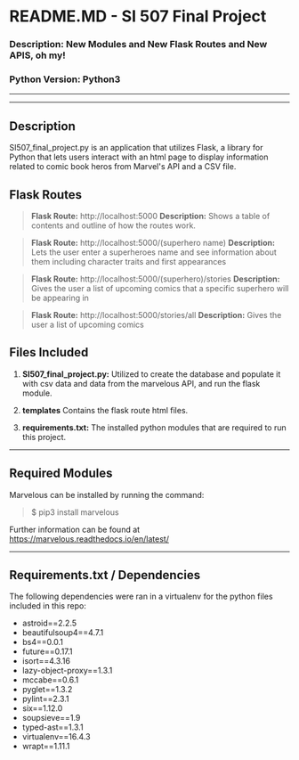 # README.MD - SI 507 Final Project
### Description: New Modules and New Flask Routes and New APIS, oh my!
### Python Version: Python3
---

---
## Description
SI507_final_project.py is an application that utilizes Flask, a library for Python that lets users interact with an html page to display information related to comic book heros from Marvel's API and a CSV file.

## Flask Routes

> **Flask Route:** http://localhost:5000 **Description:** Shows a table of contents and outline of how the routes work.

> **Flask Route:** http://localhost:5000/(superhero name) **Description:** Lets the user enter a superheroes name and see information about them including character traits and first appearances

> **Flask Route:** http://localhost:5000/(superhero)/stories **Description:** Gives the user a list of upcoming comics that a specific superhero will be appearing in

> **Flask Route:** http://localhost:5000/stories/all **Description:** Gives the user a list of upcoming comics

## Files Included
1. **SI507_final_project.py:** Utilized to create the database and populate it with csv data and data from the marvelous API, and run the flask module.

2. **templates** Contains the flask route html files.

7. **requirements.txt:** The installed python modules that are required to run this project.

---
## Required Modules

Marvelous can be installed by running the command:

> $ pip3 install marvelous

Further information can be found at https://marvelous.readthedocs.io/en/latest/


---
## Requirements.txt / Dependencies

The following dependencies were ran in a virtualenv for the python files included in this repo:


- astroid==2.2.5
- beautifulsoup4==4.7.1
- bs4==0.0.1
- future==0.17.1
- isort==4.3.16
- lazy-object-proxy==1.3.1
- mccabe==0.6.1
- pyglet==1.3.2
- pylint==2.3.1
- six==1.12.0
- soupsieve==1.9
- typed-ast==1.3.1
- virtualenv==16.4.3
- wrapt==1.11.1

